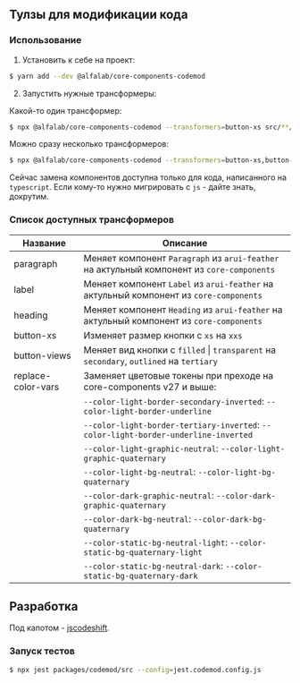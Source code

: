 ## Тулзы для модификации кода

### Использование

1. Установить к себе на проект:

```bash
$ yarn add --dev @alfalab/core-components-codemod
```

2. Запустить нужные трансформеры:

Какой-то один трансформер:

```bash
$ npx @alfalab/core-components-codemod --transformers=button-xs src/**/*.tsx
```

Можно сразу несколько трансформеров:

```bash
$ npx @alfalab/core-components-codemod --transformers=button-xs,button-views src/**/*.tsx
```

Сейчас замена компонентов доступна только для кода, написанного на `typescript`. Если кому-то нужно мигрировать с `js` - дайте знать, докрутим.

### Список доступных трансформеров

| Название     | Описание                                                                                    |
| ------------ | ------------------------------------------------------------------------------------------- |
| paragraph    | Меняет компонент `Paragraph` из `arui-feather` на актульный компонент из `core-components` |
| label        | Меняет компонент `Label` из `arui-feather` на актульный компонент из `core-components`     |
| heading      | Меняет компонент `Heading` из `arui-feather` на актульный компонент из `core-components`   |
| button-xs    | Изменяет размер кнопки с `xs` на `xxs`                                                     |
| button-views | Меняет вид кнопки с `filled` \| `transparent` на `secondary`, `outlined` на `tertiary`     |
| replace-color-vars | Заменяет цветовые токены при преходе на core-components v27 и выше: |
|              | `--color-light-border-secondary-inverted`: `--color-light-border-underline` |
|              | `--color-light-border-tertiary-inverted`: `--color-light-border-underline-inverted` |
|              | `--color-light-graphic-neutral`: `--color-light-graphic-quaternary` |
|              | `--color-light-bg-neutral`: `--color-light-bg-quaternary` |
|              | `--color-dark-graphic-neutral`: `--color-dark-graphic-quaternary` |
|              | `--color-dark-bg-neutral`: `--color-dark-bg-quaternary` |
|              | `--color-static-bg-neutral-light`: `--color-static-bg-quaternary-light` |
|              | `--color-static-bg-neutral-dark`: `--color-static-bg-quaternary-dark` |

## Разработка

Под капотом - [jscodeshift](https://github.com/facebook/jscodeshift).

### Запуск тестов

```bash
$ npx jest packages/codemod/src --config=jest.codemod.config.js
```
